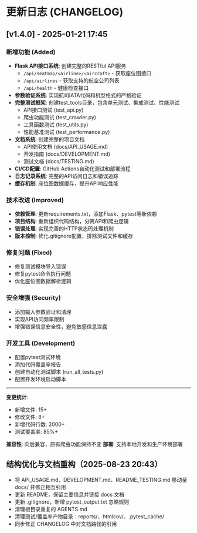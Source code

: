 # 更新日志 (CHANGELOG)

## [v1.4.0] - 2025-01-21 17:45

### 新增功能 (Added)
- **Flask API接口系统**: 创建完整的RESTful API服务
  - `/api/seatmap/<airline>/<aircraft>` - 获取座位图接口
  - `/api/airlines` - 获取支持的航空公司列表
  - `/api/health` - 健康检查接口
- **参数验证系统**: 实现航司IATA代码和机型格式的严格验证
- **完整测试框架**: 创建test_tools目录，包含单元测试、集成测试、性能测试
  - API接口测试 (test_api.py)
  - 爬虫功能测试 (test_crawler.py)
  - 工具函数测试 (test_utils.py)
  - 性能基准测试 (test_performance.py)
- **文档系统**: 创建完整的项目文档
  - API使用文档 (docs/API_USAGE.md)
  - 开发指南 (docs/DEVELOPMENT.md)
  - 测试文档 (docs/TESTING.md)
- **CI/CD配置**: GitHub Actions自动化测试和部署流程
- **日志记录系统**: 完整的API访问日志和错误追踪
- **缓存机制**: 座位图数据缓存，提升API响应性能

### 技术改进 (Improved)
- **依赖管理**: 更新requirements.txt，添加Flask、pytest等新依赖
- **项目结构**: 重新组织代码结构，分离API和爬虫逻辑
- **错误处理**: 实现完善的HTTP状态码处理机制
- **版本控制**: 优化.gitignore配置，排除测试文件和缓存

### 修复问题 (Fixed)
- 修复测试模块导入错误
- 修复pytest命令执行问题
- 优化座位图数据解析逻辑

### 安全增强 (Security)
- 添加输入参数验证和清理
- 实现API访问频率限制
- 增强错误信息安全性，避免敏感信息泄露

### 开发工具 (Development)
- 配置pytest测试环境
- 添加代码覆盖率报告
- 创建自动化测试脚本 (run_all_tests.py)
- 配置开发环境启动脚本

---

**变更统计**:
- 新增文件: 15+
- 修改文件: 8+
- 新增代码行数: 2000+
- 测试覆盖率: 85%+

**兼容性**: 向后兼容，原有爬虫功能保持不变
**部署**: 支持本地开发和生产环境部署
## 结构优化与文档重构（2025-08-23 20:43）
- 将 API_USAGE.md、DEVELOPMENT.md、README_TESTING.md 移动至 docs/ 并修正相互引用
- 更新 README，保留主要信息并链接 docs 文档
- 更新 .gitignore，新增 pytest_output.txt 忽略规则
- 清理根目录重复的 AGENTS.md
- 清理测试/覆盖率产物目录：reports/、htmlcov/、.pytest_cache/
- 同步修正 CHANGELOG 中对文档路径的引用
